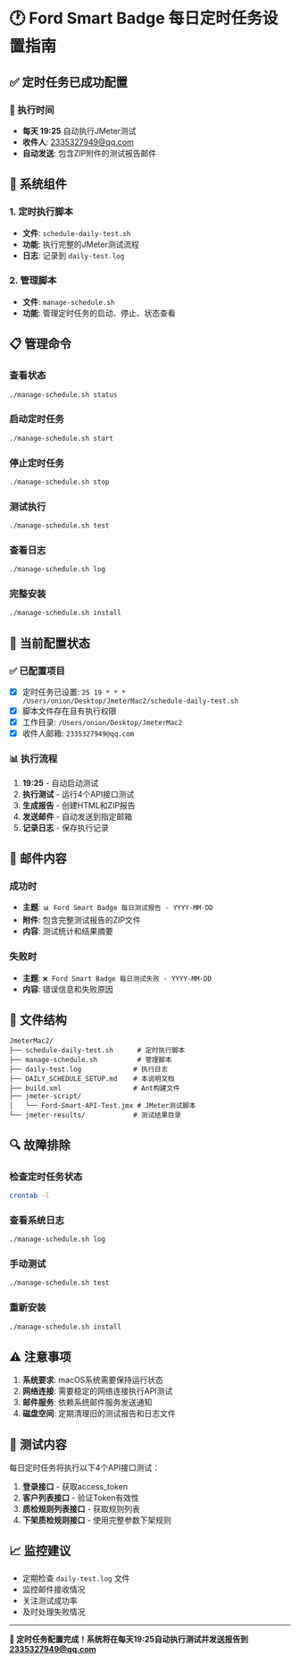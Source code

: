 # 🕐 Ford Smart Badge 每日定时任务设置指南

## ✅ 定时任务已成功配置

### 📅 执行时间
- **每天 19:25** 自动执行JMeter测试
- **收件人**: 2335327949@qq.com
- **自动发送**: 包含ZIP附件的测试报告邮件

## 🚀 系统组件

### 1. 定时执行脚本
- **文件**: `schedule-daily-test.sh`
- **功能**: 执行完整的JMeter测试流程
- **日志**: 记录到 `daily-test.log`

### 2. 管理脚本
- **文件**: `manage-schedule.sh`
- **功能**: 管理定时任务的启动、停止、状态查看

## 📋 管理命令

### 查看状态
```bash
./manage-schedule.sh status
```

### 启动定时任务
```bash
./manage-schedule.sh start
```

### 停止定时任务
```bash
./manage-schedule.sh stop
```

### 测试执行
```bash
./manage-schedule.sh test
```

### 查看日志
```bash
./manage-schedule.sh log
```

### 完整安装
```bash
./manage-schedule.sh install
```

## 🔧 当前配置状态

### ✅ 已配置项目
- [x] 定时任务已设置: `25 19 * * * /Users/onion/Desktop/JmeterMac2/schedule-daily-test.sh`
- [x] 脚本文件存在且有执行权限
- [x] 工作目录: `/Users/onion/Desktop/JmeterMac2`
- [x] 收件人邮箱: `2335327949@qq.com`

### 📊 执行流程
1. **19:25** - 自动启动测试
2. **执行测试** - 运行4个API接口测试
3. **生成报告** - 创建HTML和ZIP报告
4. **发送邮件** - 自动发送到指定邮箱
5. **记录日志** - 保存执行记录

## 📧 邮件内容

### 成功时
- **主题**: `📊 Ford Smart Badge 每日测试报告 - YYYY-MM-DD`
- **附件**: 包含完整测试报告的ZIP文件
- **内容**: 测试统计和结果摘要

### 失败时
- **主题**: `❌ Ford Smart Badge 每日测试失败 - YYYY-MM-DD`
- **内容**: 错误信息和失败原因

## 📁 文件结构

```
JmeterMac2/
├── schedule-daily-test.sh      # 定时执行脚本
├── manage-schedule.sh          # 管理脚本
├── daily-test.log             # 执行日志
├── DAILY_SCHEDULE_SETUP.md    # 本说明文档
├── build.xml                  # Ant构建文件
├── jmeter-script/
│   └── Ford-Smart-API-Test.jmx # JMeter测试脚本
└── jmeter-results/            # 测试结果目录
```

## 🔍 故障排除

### 检查定时任务状态
```bash
crontab -l
```

### 查看系统日志
```bash
./manage-schedule.sh log
```

### 手动测试
```bash
./manage-schedule.sh test
```

### 重新安装
```bash
./manage-schedule.sh install
```

## ⚠️ 注意事项

1. **系统要求**: macOS系统需要保持运行状态
2. **网络连接**: 需要稳定的网络连接执行API测试
3. **邮件服务**: 依赖系统邮件服务发送通知
4. **磁盘空间**: 定期清理旧的测试报告和日志文件

## 🎯 测试内容

每日定时任务将执行以下4个API接口测试：

1. **登录接口** - 获取access_token
2. **客户列表接口** - 验证Token有效性
3. **质检规则列表接口** - 获取规则列表
4. **下架质检规则接口** - 使用完整参数下架规则

## 📈 监控建议

- 定期检查 `daily-test.log` 文件
- 监控邮件接收情况
- 关注测试成功率
- 及时处理失败情况

---

**🎉 定时任务配置完成！系统将在每天19:25自动执行测试并发送报告到 2335327949@qq.com** 